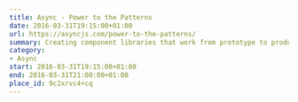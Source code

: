 ```yaml
---
title: Async - Power to the Patterns
date: 2016-03-31T19:15:00+01:00
url: https://asyncjs.com/power-to-the-patterns/
summary: Creating component libraries that work from prototype to production.
category:
- Async
start: 2016-03-31T19:15:00+01:00
end: 2016-03-31T21:00:00+01:00
place_id: 9c2xrvc4+cq
---
```

